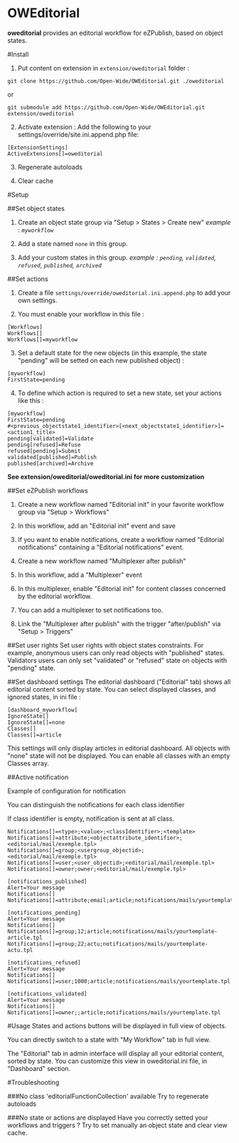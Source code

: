 OWEditorial
===========

**oweditorial** provides an editorial workflow for eZPublish, based on object states.

#Install
1) Put content on extension in `extension/oweditorial` folder :
```
git clone https://github.com/Open-Wide/OWEditorial.git ./oweditorial
```
or
```
git submodule add https://github.com/Open-Wide/OWEditorial.git extension/oweditorial
```

2) Activate extension :
Add the following to your settings/override/site.ini.append.php file:
```
[ExtensionSettings]
ActiveExtensions[]=oweditorial
```

3) Regenerate autoloads

4) Clear cache

#Setup

##Set object states
1) Create an object state group via "Setup > States > Create new"
*example : `myworkflow`*

2) Add a state named `none` in this group.

3) Add your custom states in this group.
*example : `pending`, `validated`, `refused`, `published`, `archived`*

##Set actions
1) Create a file `settings/override/oweditorial.ini.append.php` to add your own settings.

2) You must enable your workflow in this file :
```
[Workflows]
Workflows[]
Workflows[]=myworkflow
```

3) Set a default state for the new objects (in this example, the state "pending" will be setted on each new published object) :
```
[myworkflow]
FirstState=pending
```

4) To define which action is required to set a new state, set your actions like this :
```
[myworkflow]
FirstState=pending
#<previous_objectstate1_identifier>[<next_objectstate1_identifier>]=<action1_title>
pending[validated]=Validate
pending[refused]=Refuse
refused[pending]=Submit
validated[published]=Publish
published[archived]=Archive
```

**See extension/oweditorial/oweditorial.ini for more customization**

##Set eZPublish workflows
1. Create a new workflow named "Editorial init" in your favorite workflow group via "Setup > Workflows"

2. In this workflow, add an "Editorial init" event and save

3. If you want to enable notifications, create a workflow named "Editorial notifications" containing a "Editorial notifications" event.

4. Create a new workflow named "Multiplexer after publish"

5. In this workflow, add a "Multiplexer" event

6. In this multiplexer, enable "Editorial init" for content classes concerned by the editorial workflow.

7. You can add a multiplexer to set notifications too.

8. Link the "Multiplexer after publish" with the trigger "after/publish" via "Setup > Triggers"

##Set user rights
Set user rights with object states constraints. For example, anonymous users can only read objects with "published" states.
Validators users can only set "validated" or "refused" state on objects with "pending" state.

##Set dashboard settings
The editorial dashboard ("Editorial" tab) shows all editorial content sorted by state.
You can select displayed classes, and ignored states, in ini file :
```
[dashboard_myworkflow]
IgnoreState[]
IgnoreState[]=none
Classes[]
Classes[]=article
```
This settings will only display articles in editorial dashboard. All objects with "none" state will not be displayed. You can enable all classes with an empty Classes array.

##Active notification

Example of configuration for notification

You can distinguish the notifications for each class identifier

If class identifier is empty, notification is sent  at all class.

```
Notifications[]=<type>;<value>;<classIdentifier>;<template>
Notifications[]=attribute;<objectattribute_identifier>;<editorial/mail/exemple.tpl>
Notifications[]=group;<usergroup_objectid>;<editorial/mail/exemple.tpl>
Notifications[]=user;<user_objectid>;<editorial/mail/exemple.tpl>
Notifications[]=owner;owner;<editorial/mail/exemple.tpl>

[notifications_published]
Alert=Your message
Notifications[]
Notifications[]=attribute;email;article;notifications/mails/yourtemplate.tpl

[notifications_pending]
Alert=Your message
Notifications[]
Notifications[]=group;12;article;notifications/mails/yourtemplate-article.tpl
Notifications[]=group;22;actu;notifications/mails/yourtemplate-actu.tpl
 
[notifications_refused]
Alert=Your message
Notifications[]
Notifications[]=user;1000;article;notifications/mails/yourtemplate.tpl

[notifications_validated]
Alert=Your message
Notifications[]
Notifications[]=owner;;article;notifications/mails/yourtemplate.tpl
```


#Usage
States and actions buttons will be displayed in full view of objects.

You can directly switch to a state with "My Workflow" tab in full view.

The "Editorial" tab in admin interface will display all your editorial content, sorted by state. You can customize this view in oweditorial.ini file, in "Dashboard" section.

#Troubleshooting

###No class 'editorialFunctionCollection' available
Try to regenerate autoloads

###No state or actions are displayed
Have you correctly setted your workflows and triggers ? Try to set manually an object state and clear view cache.
